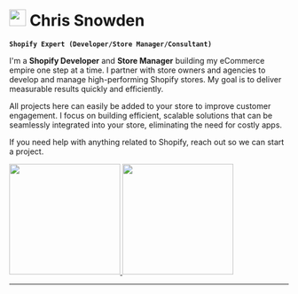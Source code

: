   # <img width="30px" height="30px" src="https://cdn.worldvectorlogo.com/logos/shopify.svg"/> Chris Snowden

**`Shopify Expert (Developer/Store Manager/Consultant)`**

I'm a **Shopify Developer** and **Store Manager** building my eCommerce empire one step at a time. I partner with store owners and agencies to develop and manage high-performing Shopify stores. My goal is to deliver measurable results quickly and efficiently.

All projects here can easily be added to your store to improve customer engagement. I focus on building efficient, scalable solutions that can be seamlessly integrated into your store, eliminating the need for costly apps.

If you need help with anything related to Shopify, reach out so we can start a project.

<a target="_blank" href="https://www.upwork.com/freelancers/~014fa307150d741118">
<img width="200px" src="https://cdn.shopify.com/s/files/1/0716/3605/8351/files/Group_188_5ebc4d32-011a-4800-a492-da8e1ba58ca1.png?v=1725047289"/>
</a>
<a target="_blank" href="https://chrissnowden.com/">
 <img width="200px" src="https://cdn.shopify.com/s/files/1/0716/3605/8351/files/Group_190.png?v=1725047289"/> 
</a>

---

